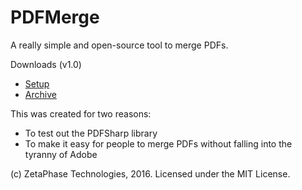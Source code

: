 # PDFMerge
A really simple and open-source tool to merge PDFs.

Downloads (v1.0)
- [Setup](https://github.com/ZetaPhase/PDFMerge/releases/download/v1.0/PDFMerge.msi)
- [Archive](https://github.com/ZetaPhase/PDFMerge/releases/download/v1.0/PDFMerge-compressed.7z)

This was created for two reasons:
- To test out the PDFSharp library
- To make it easy for people to merge PDFs without falling into the tyranny of Adobe

(c) ZetaPhase Technologies, 2016.
Licensed under the MIT License.
